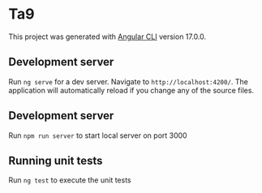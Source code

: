 # Ta9

This project was generated with [Angular CLI](https://github.com/angular/angular-cli) version 17.0.0.

## Development server

Run `ng serve` for a dev server. Navigate to `http://localhost:4200/`. The application will automatically reload if you change any of the source files.

## Development server

Run `npm run server` to start local server on port 3000

## Running unit tests

Run `ng test` to execute the unit tests